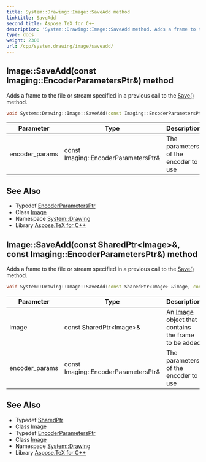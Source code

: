 ```yaml
---
title: System::Drawing::Image::SaveAdd method
linktitle: SaveAdd
second_title: Aspose.TeX for C++
description: 'System::Drawing::Image::SaveAdd method. Adds a frame to the file or stream specified in a previous call to the Save() method in C++.'
type: docs
weight: 2300
url: /cpp/system.drawing/image/saveadd/
---
```

## Image::SaveAdd(const Imaging::EncoderParametersPtr\&) method


Adds a frame to the file or stream specified in a previous call to the [Save()](../save/) method.

```cpp
void System::Drawing::Image::SaveAdd(const Imaging::EncoderParametersPtr &encoder_params)
```


| Parameter | Type | Description |
| --- | --- | --- |
| encoder_params | const Imaging::EncoderParametersPtr\& | The parameters of the encoder to use |

## See Also

* Typedef [EncoderParametersPtr](../../../system.drawing.imaging/encoderparametersptr/)
* Class [Image](../)
* Namespace [System::Drawing](../../)
* Library [Aspose.TeX for C++](../../../)
## Image::SaveAdd(const SharedPtr\<Image\>\&, const Imaging::EncoderParametersPtr\&) method


Adds a frame to the file or stream specified in a previous call to the [Save()](../save/) method.

```cpp
void System::Drawing::Image::SaveAdd(const SharedPtr<Image> &image, const Imaging::EncoderParametersPtr &encoder_params)
```


| Parameter | Type | Description |
| --- | --- | --- |
| image | const SharedPtr\<Image\>\& | An [Image](../) object that contains the frame to be added |
| encoder_params | const Imaging::EncoderParametersPtr\& | The parameters of the encoder to use |

## See Also

* Typedef [SharedPtr](../../../system/sharedptr/)
* Class [Image](../)
* Typedef [EncoderParametersPtr](../../../system.drawing.imaging/encoderparametersptr/)
* Class [Image](../)
* Namespace [System::Drawing](../../)
* Library [Aspose.TeX for C++](../../../)
